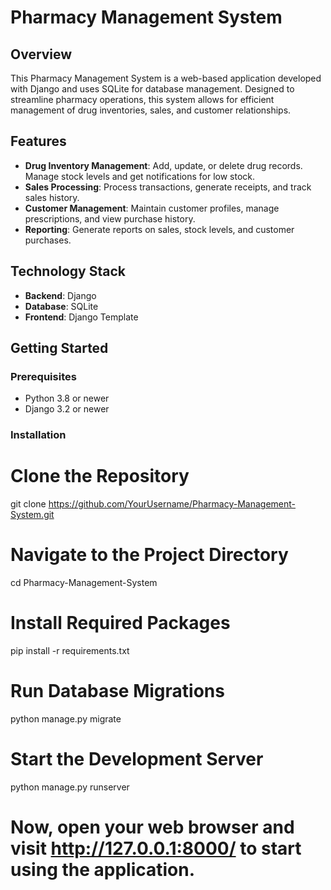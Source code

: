 # Pharmacy Management System

## Overview
This Pharmacy Management System is a web-based application developed with Django and uses SQLite for database management. Designed to streamline pharmacy operations, this system allows for efficient management of drug inventories, sales, and customer relationships.

## Features
- **Drug Inventory Management**: Add, update, or delete drug records. Manage stock levels and get notifications for low stock.
- **Sales Processing**: Process transactions, generate receipts, and track sales history.
- **Customer Management**: Maintain customer profiles, manage prescriptions, and view purchase history.
- **Reporting**: Generate reports on sales, stock levels, and customer purchases.

## Technology Stack
- **Backend**: Django
- **Database**: SQLite
- **Frontend**: Django Template
## Getting Started

### Prerequisites
- Python 3.8 or newer
- Django 3.2 or newer

### Installation
# Clone the Repository
git clone https://github.com/YourUsername/Pharmacy-Management-System.git

# Navigate to the Project Directory
cd Pharmacy-Management-System

# Install Required Packages
pip install -r requirements.txt

# Run Database Migrations
python manage.py migrate

# Start the Development Server
python manage.py runserver

# Now, open your web browser and visit http://127.0.0.1:8000/ to start using the application.
